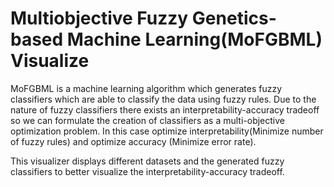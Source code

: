 # Multiobjective Fuzzy Genetics-based Machine Learning(MoFGBML) Visualize


MoFGBML is a machine learning algorithm which generates fuzzy classifiers which are able to classify the data using fuzzy rules.
Due to the nature of fuzzy classifiers there exists an interpretability-accuracy tradeoff so we can formulate the creation of classifiers as a multi-objective optimization problem. In this case optimize interpretability(Minimize number of fuzzy rules) and optimize accuracy (Minimize error rate).

This visualizer displays different datasets and the generated fuzzy classifiers to better visualize the interpretability-accuracy tradeoff.
